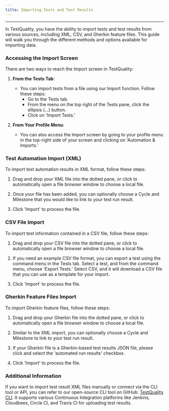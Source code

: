 ```yaml
---
title: Importing Tests and Test Results
---
```



---
In TestQuality, you have the ability to import tests and test results from various sources, including XML, CSV, and Gherkin feature files. This guide will walk you through the different methods and options available for importing data.

### Accessing the Import Screen

There are two ways to reach the Import screen in TestQuality:

1. **From the Tests Tab**:
   - You can import tests from a file using our Import function. Follow these steps:
     - Go to the Tests tab.
     - From the menu on the top right of the Tests pane, click the ellipsis (…) button.
     - Click on 'Import Tests.'

2. **From Your Profile Menu**:
   - You can also access the Import screen by going to your profile menu in the top-right side of your screen and clicking on 'Automation & Imports.'

### Test Automation Import (XML)

To import test automation results in XML format, follow these steps:

1. Drag and drop your XML file into the dotted pane, or click to automatically open a file browser window to choose a local file.

2. Once your file has been added, you can optionally choose a Cycle and Milestone that you would like to link to your test run result.

3. Click 'Import' to process the file.

### CSV File Import

To import test information contained in a CSV file, follow these steps:

1. Drag and drop your CSV file into the dotted pane, or click to automatically open a file browser window to choose a local file.

2. If you need an example CSV file format, you can export a test using the command menu in the Tests tab. Select a test, and from the command menu, choose 'Export Tests.' Select CSV, and it will download a CSV file that you can use as a template for your import.

3. Click 'Import' to process the file.

### Gherkin Feature Files Import

To import Gherkin feature files, follow these steps:

1. Drag and drop your Gherkin file into the dotted pane, or click to automatically open a file browser window to choose a local file.

2. Similar to the XML import, you can optionally choose a Cycle and Milestone to link to your test run result.

3. If your Gherkin file is a Gherkin-based test results JSON file, please click and select the 'automated run results' checkbox.

4. Click 'Import' to process the file.

### Additional Information

If you want to import test result XML files manually or connect via the CLI tool or API, you can refer to our open-source CLI tool on GitHub: [TestQuality CLI](https://github.com/BitModern/testQualityCli). It supports various Continuous Integration platforms like Jenkins, Cloudbees, Circle CI, and Travis CI for uploading test results.